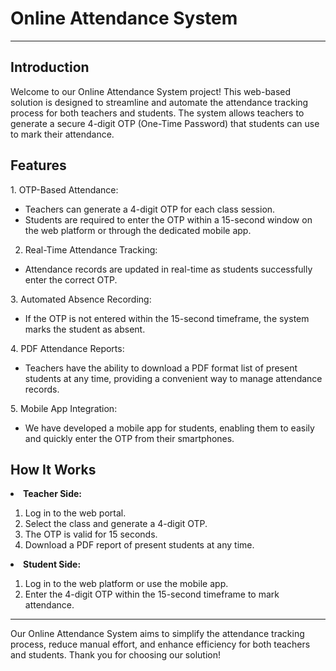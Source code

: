 <h1>Online Attendance System</h1>

*** 

<h2>Introduction</h2>

<p>Welcome to our Online Attendance System project! 
This web-based solution is designed to streamline and 
automate the attendance tracking process for both teachers 
and students. The system allows teachers to generate a 
secure 4-digit OTP (One-Time Password) that students can 
use to mark their attendance.</p>

<h2>Features</h2>
1. OTP-Based Attendance:
<ul>
    <li>Teachers can generate a 4-digit OTP for each class session.</li>
    <li>Students are required to enter the OTP within a 15-second window on 
    the web platform or through the dedicated mobile app.</li>
</ul>

2. Real-Time Attendance Tracking:
<ul>
    <li>Attendance records are updated in real-time as students 
    successfully enter the correct OTP.</li>
</ul>
3. Automated Absence Recording:
<ul>
    <li>If the OTP is not entered within the 15-second timeframe, 
    the system marks the student as absent.</li>
</ul>
4. PDF Attendance Reports:
<ul>
    <li>Teachers have the ability to download a PDF format list of present 
students at any time, providing a convenient way to manage attendance records.</li>
</ul>
5. Mobile App Integration:
<ul>
    <li>We have developed a mobile app for students, enabling them to easily and 
quickly enter the OTP from their smartphones.</li>
</ul>

<h2>How It Works</h2>

<li><b>Teacher Side:</b></li>
<ol>
    <li>Log in to the web portal.</li>
    <li>Select the class and generate a 4-digit OTP.</li>
    <li>The OTP is valid for 15 seconds.</li>
    <li>Download a PDF report of present students at any time.</li>
</ol>

<li><b>Student Side:</b></li>
<ol>
    <li>Log in to the web platform or use the mobile app.</li>
    <li>Enter the 4-digit OTP within the 15-second timeframe to mark attendance.</li>
</ol>

***

<p>Our Online Attendance System aims to simplify the attendance 
tracking process, reduce manual effort, and enhance efficiency 
for both teachers and students. Thank you for choosing our 
solution!</p>
